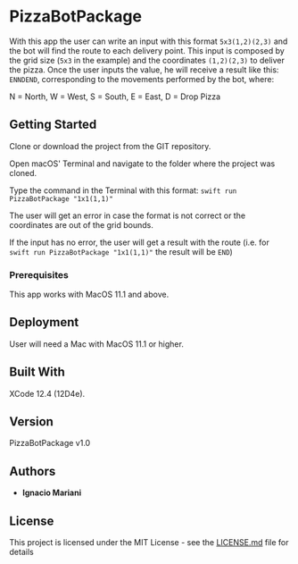 # PizzaBotPackage

With this app the user can write an input with this format `5x3(1,2)(2,3)` and the bot will find the route to each delivery point. This input is composed by the grid size (`5x3` in the example) and the coordinates `(1,2)(2,3)` to deliver the pizza. Once the user inputs the value, he will receive a result like this: `ENNDEND`, corresponding to the movements performed by the bot, where:

N = North, W = West, S = South, E = East, D = Drop Pizza

## Getting Started

Clone or download the project from the GIT repository.

Open macOS' Terminal and navigate to the folder where the project was cloned.

Type the command in the Terminal with this format: `swift run PizzaBotPackage "1x1(1,1)"`

The user will get an error in case the format is not correct or the coordinates are out of the grid bounds.

If the input has no error, the user will get a result with the route (i.e. for `swift run PizzaBotPackage "1x1(1,1)"` the result will be `END`)

### Prerequisites

This app works with MacOS 11.1 and above.

## Deployment

User will need a Mac with MacOS 11.1 or higher.

## Built With

XCode 12.4 (12D4e).

## Version

PizzaBotPackage v1.0

## Authors

* **Ignacio Mariani**

## License

This project is licensed under the MIT License - see the [LICENSE.md](LICENSE.md) file for details

